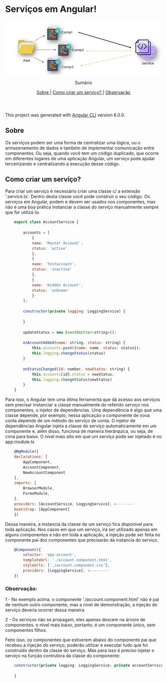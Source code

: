 # Serviços em Angular!

<img src="./src/assets/angularServices.png"/>

<p align="center">
     Sumário
      <p align="center">
  <a href="#sobre"> Sobre </a> |
  <a href="#como-criar-um-serviço"> Como criar um serviço? </a> |
  <a href="#observação"> Observação </a>      
       <br />
    <br />
    <h1 align="center">
 </h1>
  </p>
</p>

This project was generated with [Angular CLI](https://github.com/angular/angular-cli) version 6.0.0.
## Sobre 
<p>Os serviços podem ser uma forma de centralizar uma lógica, ou o armazenamento de dados e também de implementar comunicação entre componentes. Ou seja, quando você tem um código duplicado, que ocorre em diferentes lugares de uma aplicação Angular, um serviço pode ajudar terceirizando e centralizando a execução desse código.</p>

## Como criar um serviço?

<p>Para criar um serviço é necessário criar uma classe c/ a extensão '.service.ts'. Dentro desta classe você pode construir o seu código. Os serviços em Angular, podem e devem ser usados nos componentes, mas não é uma boa prática instanciar a classe do serviço manualmente sempre que for utilizá-lo.</p>

```javascript
    export class AccountService {

        accounts = [
            {
            name: 'Master Account',
            status: 'active'
            },
            {
            name: 'Testaccount',
            status: 'inactive'
            },
            {
            name: 'Hidden Account',
            status: 'unknown'
            }
        ];

        constructor(private logging: LoggingService) {

        }

        updateStatus = new EventEmitter<string>();

        onAccountAdded(name: string, status: string) {
            this.accounts.push({name: name, status: status});
            this.logging.changeStatus(status)
        }
        
        onStatusChanged(id: number, newStatus: string) {
            this.accounts[id].status = newStatus;
            this.logging.changeStatus(newStatus)
        }
    } 
```

<p> Para isso, o Angular tem uma ótima ferramenta que dá acesso aos serviços sem precisar instanciar a classe manualmente do referido serviço nos componentes, o injetor de dependencias. Uma dependência é algo que uma classe depende, por exemplo, nessa aplicação o componente de nova conta depende de um método do serviço de conta. O injetor de dependências Angular injeta a classe do serviço automaticamente em um componente e, além disso, funciona de maneira hierárquica, ou seja, de cima para baixo. O nível mais alto em que um serviço pode ser injetado é no app.module.ts</p>

```javascript
    @NgModule({
    declarations: [
        AppComponent,
        AccountComponent,
        NewAccountComponent
    ],
    imports: [
        BrowserModule,
        FormsModule,
    ],
    providers: [AccountService, LoggingService], <--------
    bootstrap: [AppComponent]
    })
```
<p>Dessa maneira, a instancia da classe de um serviço fica disponível para toda aplicação. Nos casos em que um serviço, irá ser utilizado apenas em alguns componentes e não em toda a aplicação, a injeção pode ser feita no componente pai dos componentes que precisarão da instancia do serviço.</p>

```javascript
    @Component({
        selector: 'app-account',
        templateUrl: './account.component.html',
        styleUrls: ['./account.component.css'],
        providers: [LoggingService], <---------
    })
```

<h3>Observação:</h3>
<p> 1 - No exemplo acima, o componente './account.component.html' não é pai de nenhum outro componente, mas a nível de demonstração, a injeção do serviço deveria ocorrer dessa maneira</p>
<p> 2 - Os serviços não se propagam, eles apenas descem na árvore de componentes. o nível mais baixo, portanto, é um componente único, sem componentes filhos.</p>

<p>Feito isso, os componentes que estiverem abaixo do componente pai que recebeu a injeção do serviço, poderão utilizar e executar tudo que foi construído dentro da classe do serviço. Mas para isso é preciso injetar o serviço na função contrutora da classe do componente:</p>

```javascript
    constructor(private logging: LoggingService, private accountService: AccountService) {

    }
```

